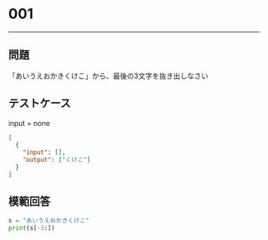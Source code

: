 # 001

---

## 問題

「あいうえおかきくけこ」から、最後の3文字を抜き出しなさい

## テストケース

input = none

```json
[
  {
    "input": [],
    "output": ["くけこ"]
  }
]
```

## 模範回答

```python
s = "あいうえおかきくけこ"
print(s[-3:])
```
